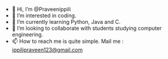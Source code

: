 - 👋 Hi, I’m @Praveenippili
- 👀 I’m interested in coding.
- 🌱 I’m currently learning Python, Java and C.
- 💞️ I’m looking to collaborate with students studying computer engineering.
- 📫 How to reach me is quite simple. Mail me : ippilipraveen123@gmail.com

<!---
Praveenippili/Praveenippili is a ✨ special ✨ repository because its `README.md` (this file) appears on your GitHub profile.
You can click the Preview link to take a look at your changes.
--->
